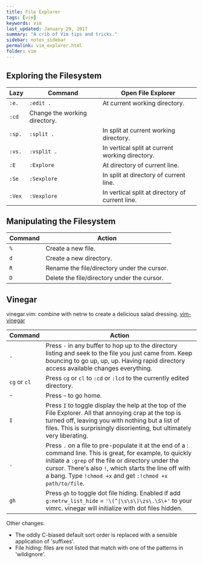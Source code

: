 ```yaml
---
title: File Explorer 
tags: [vim]
keywords: vim 
last_updated: January 29, 2017
summary: "A crib of Vim tips and tricks."
sidebar: notes_sidebar
permalink: vim_explorer.html
folder: vim 
---
```


## Exploring the Filesystem

Lazy  | Command  |  Open File Explorer
---     | ---     |  ------
`:e.` | `:edit .` | At current working directory.
 | `:cd` | Change the working directory.
`:sp.` | `:split .` | In split at current working directory.
`:vs.` | `:vsplit .` | In vertical split at current working directory.
`:E` | `:Explore` | At directory of current line.
`:Se` | `:Sexplore` | In split at directory of current line.
`:Vex` | `:Vexplore` | In vertical split at directory of current line.

## Manipulating the Filesystem

Command  |  Action
---     |  ------
`%`  | Create a new file.
`d`  | Create a new directory.
`R`  | Rename the file/directory under the cursor.
`D`  | Delete the file/directory under the cursor.

## Vinegar

vinegar.vim: combine with netrw to create a delicious salad dressing.
[vim-vinegar](https://github.com/tpope/vim-vinegar)


Command  |  Action
---     |  ------
`-` | Press `-` in any buffer to hop up to the directory listing and seek to the file you just came from. Keep bouncing to go up, up, up. Having rapid directory access available changes everything.
 `cg` or `cl` | Press `cg` or `cl` to `:cd` or `:lcd` to the currently edited directory.
`~` | Press `~` to go home.
`I` | Press `I` to toggle display the help at the top of the File Explorer.  All that annoying crap at the top is turned off, leaving you with nothing but a list of files. This is surprisingly disorienting, but ultimately very liberating.
`.`  |  Press `.` on a file to pre-populate it at the end of a : command line. This is great, for example, to quickly initiate a `:grep` of the file or directory under the cursor. There's also `!`, which starts the line off with a bang. Type `!chmod +x` and get `:!chmod +x path/to/file`.
`gh` | Press `gh` to toggle dot file hiding. Enabled if add `g:netrw_list_hide` = `'\(^\|\s\s\)\zs\.\S\+'` to your vimrc. vinegar will initialize with dot files hidden.

Other changes:

* The oddly C-biased default sort order is replaced with a sensible application of 'suffixes'.
* File hiding: files are not listed that match with one of the patterns in 'wildignore'.

